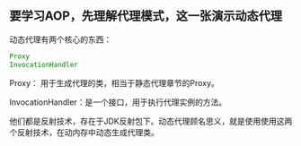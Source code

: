 ## 要学习AOP，先理解代理模式，这一张演示动态代理
动态代理有两个核心的东西：
```java
Proxy
InvocationHandler
```
Proxy： 用于生成代理的类，相当于静态代理章节的Proxy。

InvocationHandler：是一个接口，用于执行代理实例的方法。

他们都是反射技术，存在于JDK反射包下。动态代理顾名思义，就是使用使用这两个反射技术，在动内存中动态生成代理类。